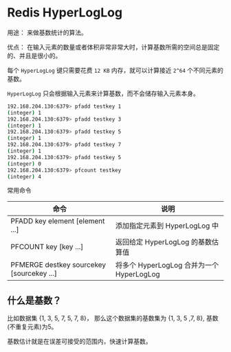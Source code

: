 # Redis HyperLogLog

用途： 来做基数统计的算法。

优点： 在输入元素的数量或者体积非常非常大时，计算基数所需的空间总是固定的、并且是很小的。

每个 `HyperLogLog` 键只需要花费 `12 KB` 内存，就可以计算接近 `2^64` 个不同元素的基数。

`HyperLogLog` 只会根据输入元素来计算基数，而不会储存输入元素本身。

```bash
192.168.204.130:6379> pfadd testkey 1
(integer) 1
192.168.204.130:6379> pfadd testkey 3
(integer) 1
192.168.204.130:6379> pfadd testkey 5
(integer) 1
192.168.204.130:6379> pfadd testkey 7
(integer) 1
192.168.204.130:6379> pfadd testkey 5
(integer) 0
192.168.204.130:6379> pfcount testkey
(integer) 4
```

常用命令

命令 | 说明 
---------|----------
PFADD key element [element ...] | 添加指定元素到 HyperLogLog 中
PFCOUNT key [key ...] | 返回给定 HyperLogLog 的基数估算值
PFMERGE destkey sourcekey [sourcekey ...] | 将多个 HyperLogLog 合并为一个 HyperLogLog

## 什么是基数？

比如数据集 {1, 3, 5, 7, 5, 7, 8}， 那么这个数据集的基数集为 {1, 3, 5 ,7, 8}, 基数(不重复元素)为5。

基数估计就是在误差可接受的范围内，快速计算基数。
